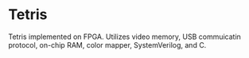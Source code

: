# Tetris

Tetris implemented on FPGA. Utilizes video memory, USB commuicatin protocol, on-chip RAM, color mapper, SystemVerilog, and C.
